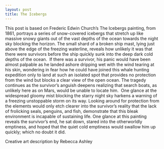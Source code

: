 ```yaml
---
layout: post
title: The Icebergs
---
```


This post is based on Frederic Edwin Church’s The Icebergs painting, from 1861, portrays a series of snow-covered
icebergs that stretch up like massive snowy giants out of the vast depths of the ocean towards the
night sky blocking the horizon. The small shard of a broken ship mast, lying just above the edge of
the freezing waterline, reveals how unlikely it was that there were survivors before the ship quickly
sunk into the deep dark cold depths of the ocean.
 If there was a survivor, his panic would have been almost palpable as he landed ashore dripping
wet with the wind tearing at his skin, wondering in fear how he could have joined this whale hunting
expedition only to land at such an isolated spot that provides no protection from the wind but blocks
a clear view of the open ocean. The tragedy continues as the survivor’s anguish deepens realizing
that search boats, as unlikely here as on Mars, would be unable to locate him.
 One glance at the widespread gloomy mist blocking the starry night sky harkens a warning of a
freezing unstoppable storm on its way. Looking around for protection from the elements would only
etch clearer into the survivor’s reality that the lack of frolicking seals, penguins, and fish,
demonstrate that this bleak environment is incapable of sustaining life. One glance at this painting
reveals the survivor’s end, he sat down, stared into the otherworldly emptiness, and hoped that the
quiet cold emptiness would swallow him up quickly; which no doubt it did.

Creative art description by Rebecca Ashley
